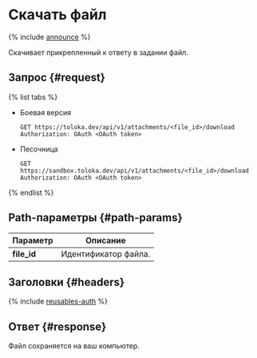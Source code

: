 # Скачать файл

{% include [announce](../_includes/announce.md) %}

Скачивает прикрепленный к ответу в задании файл.

## Запрос {#request}

{% list tabs %}

- Боевая версия

    ```no-highlight
    GET https://toloka.dev/api/v1/attachments/<file_id>/download
    Authorization: OAuth <OAuth token>
    ```

- Песочница

    ```no-highlight
    GET https://sandbox.toloka.dev/api/v1/attachments/<file_id>/download
    Authorization: OAuth <OAuth token>
    ```

{% endlist %}

## Path-параметры {#path-params}

Параметр | Описание
----- | -----
**file_id** | Идентификатор файла.

## Заголовки {#headers}

{% include [reusables-auth](../_includes/reusables/id-reusables/auth.md) %}

## Ответ {#response}

Файл сохраняется на ваш компьютер.